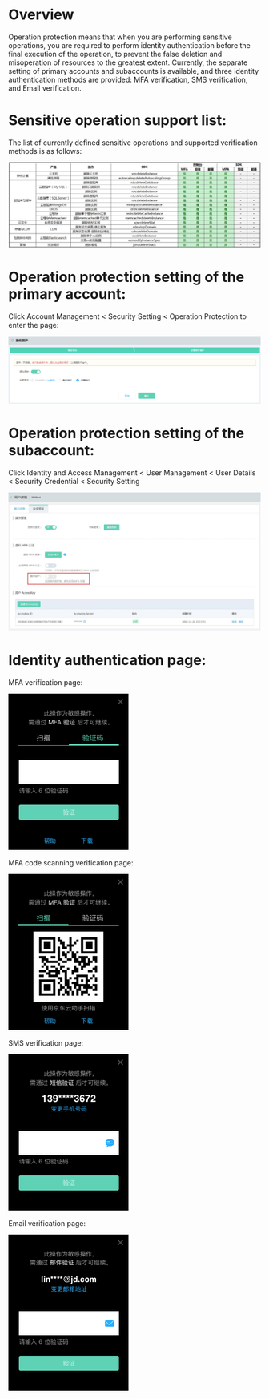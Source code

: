 # Overview

Operation protection means that when you are performing sensitive operations, you are required to perform identity authentication before the final execution of the operation, to prevent the false deletion and misoperation of resources to the greatest extent. Currently, the separate setting of primary accounts and subaccounts is available, and three identity authentication methods are provided: MFA verification, SMS verification, and Email verification.

# Sensitive operation support list:

The list of currently defined sensitive operations and supported verification methods is as follows:

![敏感操作列表](../../../../image/IAM/MFA/敏感操作列表.jpg)

# Operation protection setting of the primary account:

Click Account Management < Security Setting < Operation Protection to enter the page:

![主账号操作保护设置](../../../../image/IAM/MFA/主账号操作保护设置.png)

# Operation protection setting of the subaccount:

Click Identity and Access Management < User Management < User Details < Security Credential < Security Setting

![子用户操作保护设置](../../../../image/IAM/MFA/子用户操作保护设置.jpg)

# Identity authentication page:

MFA verification page:

![MFA验证页面](../../../../image/IAM/MFA/MFA动态验证码.png)

MFA code scanning verification page:

![MFA扫码验证页面](../../../../image/IAM/MFA/MFA扫码验证.png)

SMS verification page:

![短信验证页面](../../../../image/IAM/MFA/短信验证.png)

Email verification page:

![邮箱验证页面](../../../../image/IAM/MFA/邮箱验证.png)
